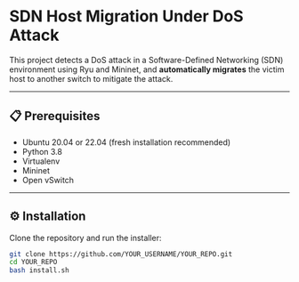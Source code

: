 # SDN Host Migration Under DoS Attack

This project detects a DoS attack in a Software-Defined Networking (SDN) environment using Ryu and Mininet, and **automatically migrates** the victim host to another switch to mitigate the attack.

---

## 📋 Prerequisites

- Ubuntu 20.04 or 22.04 (fresh installation recommended)
- Python 3.8
- Virtualenv
- Mininet
- Open vSwitch

---

## ⚙️ Installation

Clone the repository and run the installer:

```bash
git clone https://github.com/YOUR_USERNAME/YOUR_REPO.git
cd YOUR_REPO
bash install.sh

